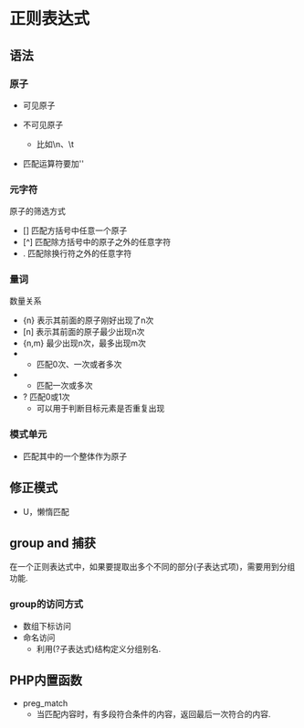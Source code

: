 # 正则表达式
## 语法
### 原子
- 可见原子


- 不可见原子
	- 比如\n、\t

- 匹配运算符要加'\'

### 元字符
原子的筛选方式
- []  匹配方括号中任意一个原子
- [^] 匹配除方括号中的原子之外的任意字符
- . 匹配除换行符之外的任意字符

### 量词
数量关系
- {n} 表示其前面的原子刚好出现了n次
- [n] 表示其前面的原子最少出现n次
- {n,m} 最少出现n次，最多出现m次
- * 匹配0次、一次或者多次
- + 匹配一次或多次
- ? 匹配0或1次
	- 可以用于判断目标元素是否重复出现

### 模式单元
- 匹配其中的一个整体作为原子

## 修正模式
- U，懒惰匹配

## group and 捕获
在一个正则表达式中，如果要提取出多个不同的部分(子表达式项)，需要用到分组功能.
### group的访问方式
- 数组下标访问
- 命名访问
	- 利用(?<xxx>子表达式)结构定义分组别名.

## PHP内置函数
- preg_match
	- 当匹配内容时，有多段符合条件的内容，返回最后一次符合的内容.